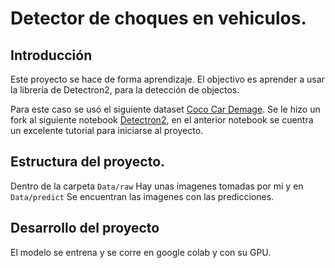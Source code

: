 # Detector de choques en vehiculos.

## Introducción

Este proyecto se hace de forma aprendizaje. El objectivo es aprender a usar la librería de Detectron2, para la detección de objectos.

Para este caso se usó el siguiente dataset  <a href = "https://www.kaggle.com/code/lplenka/detectron2-car-damaged-parts-detection/data">Coco Car Demage</a>. Se le hizo un fork al siguiente notebook <a href="https://www.kaggle.com/code/lplenka/detectron2-car-damaged-parts-detection/notebook">Detectron2</a>, en el anterior notebook se cuentra un excelente tutorial para iniciarse al proyecto.

## Estructura del proyecto.

Dentro de la carpeta  ```Data/raw``` Hay unas imagenes tomadas por mi y en  ```Data/predict``` Se encuentran las imagenes con las predicciones. 

## Desarrollo del proyecto

El modelo se entrena y se corre en google colab y con su GPU.